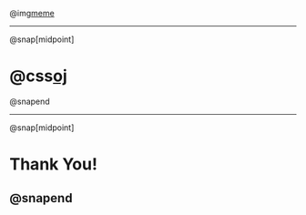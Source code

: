 @img[meme](assets/img/congrats.jpg)

---

@snap[midpoint]
# @css[oj](Questions?)
@snapend

---
@snap[midpoint]
# Thank You!
@snapend
---
